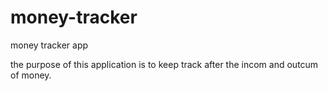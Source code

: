 # money-tracker
money tracker app

the purpose of this application is to keep track after the incom and outcum of money.
